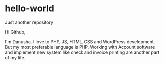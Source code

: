 # hello-world
Just another repository

Hi Github,

I'm Danusha. I love to PHP, JS, HTML, CSS and WordPress development. But my most preferable language is PHP.
Working with Account software and implement new system like check and invoice printing are another part of my life.
